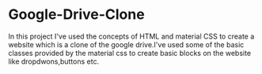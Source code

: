 # Google-Drive-Clone
In this project I've used the concepts of HTML and material CSS to create a website which is a clone of the google drive.I've used some of the basic classes provided by the material css to create basic blocks on the website like dropdwons,buttons etc.
